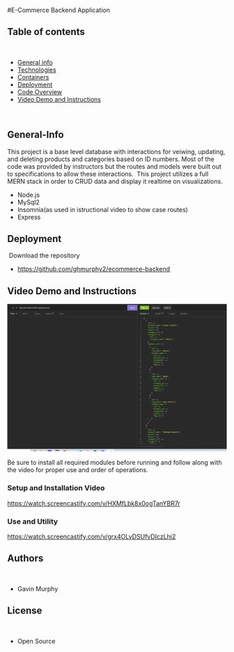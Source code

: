 ​#E-Commerce Backend Application
## Table of contents
​
- [General info](#General-Info)
- [Technologies](#Technologies)
- [Containers](#Containers)
- [Deployment](#Deployment)
- [Code Overview](#Code-Overview)
- [Video Demo and Instructions](#Video-Demo-and-Instructions)

​
​
## General-Info

This project is a base level database with interactions for veiwing, updating, and deleting products and categories based on ID numbers.  Most of the code was provided by instructors but the routes and models were built out to specifications to allow these interactions. 
​
This project utilizes a full MERN stack in order to CRUD data and display it realtime on visualizations. 
- Node.js
- MySql2
- Insomnia(as used in istructional video to show case routes)
- Express
​
​
## Deployment
​
Download the repository

- https://github.com/ghmurphy2/ecommerce-backend
​
​
## Video Demo and Instructions

![Image](img/product.png)

Be sure to install all required modules before running and follow along with the video for proper use and order of operations. 
### Setup and Installation Video
https://watch.screencastify.com/v/HXMfLbk8x0ogTanYBR7r

### Use and Utility
https://watch.screencastify.com/v/grx4OLyDSUfvDIczLhi2
​
​
## Authors
​
- Gavin Murphy
​
## License
​
- Open Source
